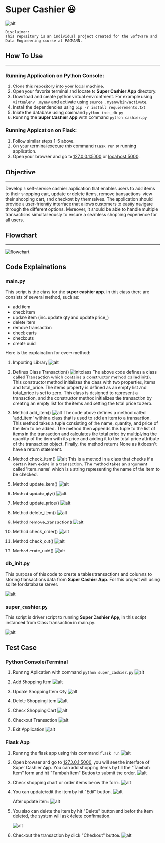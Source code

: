 # **Super Cashier 😃**

![alt](/src/Fearless.png)

    Disclaimer: 
    This repository is an individual project created for the Software and Data Engineering course at PACMANN.



## **How To Use**
---
### Running Application on Python Console:
1. Clone this repository into your local machine.
2. Open your favorite terminal and locate to **Super Cashier App** directory.
3. Download and create python virtual environtment. For example using `virtualenv .myenv` and activate using `source .myenv/bin/activate`.
4. Install the dependencies using `pip -r install requierements.txt`
5. Iniate the database using command `python init_db.py`
6. Running the **Super Cashier App** with command `python cashier.py`

### Running Applcation on Flask:
1. Follow similar steps 1-5 above.
2. On your terminal execute this command `flask run` to running application.
3. Open your browser and go to [127.0.0.1:5000](127.0.0.1:5000) or [localhost:5000](localhost:5000).


## **Objective**
---
Develop a self-service cashier application that enables users to add items to their shopping cart, update or delete items, remove transactions, view their shopping cart, and checkout by themselves. The application should provide a user-friendly interface that allows customers to easily navigate through the different options. Moreover, it should be able to handle multiple transactions simultaneously to ensure a seamless shopping experience for all users.


## **Flowchart**
---
![flowchart](src/flowchart.jpg)

## **Code Explainations**
### main.py
This script is the class  for the **super cashier app**. In this class there are consists of several method, such as:
 - add item
 - check item
 - update item (inc. update qty and update price_)
 - delete item
 - remove transaction
 - check carts
 - checkouts
 - create uuid
  
Here is the explaination for every method:

1. Importing Library
![alt](src/importlib.png)

2. Defines Class Transaction()
![initclass](src/initclass.png)
The above code defines a class called Transaction which contains a constructor method called init(). This constructor method initializes the class with two properties, items and total_price. The items property is defined as an empty list and total_price is set to zero. This class is designed to represent a transaction, and the constructor method initializes the transaction by creating an empty list for the items and setting the total price to zero.

3. Method add_item()
![alt](/src/additem.png)
The code above defines a method called 'add_item' within a class that is used to add an item to a transaction. This method takes a tuple consisting of the name, quantity, and price of the item to be added. The method then appends this tuple to the list of items in the transaction and calculates the total price by multiplying the quantity of the item with its price and adding it to the total price attribute of the transaction object. Finally, the method returns None as it doesn't have a return statement.
   
4. Method check_item()
![alt](/src/checkitem.png)
This is a method in a class that checks if a certain item exists in a transaction. The method takes an argument called 'item_name' which is a string representing the name of the item to be checked. 

5. Method update_item()
![alt](/src/updateitem.png)

6. Method update_qty()
![alt](/src/updateqty.png)

7. Method update_price()
![alt](/src/updateprice.png)

8. Method delete_item()
![alt](/src/deleteitem.png)

9. Method remove_transaction()
![alt](/src/carbon.png)

10. Method check_order()
![alt](/src/checkorder.png)

11. Method check_out()
![alt](/src/checkout.png)

12. Method crate_uuid()
![alt](/src/uuid.png)


### **db_init.py**
This purpose of this code to create a tables transactions and columns to storing transactions data from **Super Cashier App**. For this project will using sqlite for database server.

![alt](/src/dbinit.png)


### **super_cashier.py**
This script is driver script to running **Super Cashier App**, in this script instanced from Class transaction in main.py. 

![alt](/src/driver.png)


## Test Case

### Python Console/Terminal

1. Running Aplication with command `python super_cashier.py`
![alt](/src/1.png)

2. Add Shopping Item
![alt](/src/2.png)

3. Update Shopping Item Qty
![alt](/src/3.png)

4. Delete Shopping Item
![alt](/src/4.png)

5. Check Shopping Cart
![alt](/src/5.png)

6. Checkout Transaction
![alt](/src/6.png)

7. Exit Application
![alt](/src/7.png)


### Flask App

1. Running the flask app using this command `flask run`
   ![alt](/src/a.png)

2. Open browser and go to [127.0.0.1:5000](127.0.0.1:5000), you will see the interface of Super Cashier App. You can add shopping items by fill the "Tambah Item" form and hit "Tambah Item" Button to submit the order.
    ![alt](/src/b.png)

3. Check shopping chart or order items below the form. 
    ![alt](/src/c.png)

4. You can update/edit the item by hit "Edit" button.
   ![alt](/src/d.png)

   After update item:
   ![alt](/src/e.png)

5. You also can delete the item by hit "Delete" button and befor the item deleted, the system will ask delete confirmation.

    ![alt](/src/f.png)

6. Checkout the transaction by click "Checkout" button.
   ![alt](/src/g.png)
